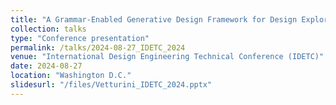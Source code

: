 ```yaml
---
title: "A Grammar-Enabled Generative Design Framework for Design Exploration of Deoxyribonucleic Acid (DNA) Nanostructures "
collection: talks
type: "Conference presentation"
permalink: /talks/2024-08-27_IDETC_2024
venue: "International Design Engineering Technical Conference (IDETC)"
date: 2024-08-27
location: "Washington D.C."
slidesurl: "/files/Vetturini_IDETC_2024.pptx"
---
```

